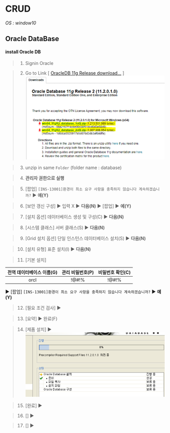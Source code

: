 # CRUD
*OS : window10*

## Oracle DataBase
#### install Oracle DB
 > 1. Signin Oracle
 
 > 2. Go to Link [ [OracleDB 11g Release download...](https://www.oracle.com/technetwork/database/enterprise-edition/downloads/112010-win64soft-094461.html) ]
![install zips](./img/oraclewebsite1.PNG)
 
 > 3. unzip in same `Folder` (folder name :  database)
 
 > 4. **관리자 권한으로 실행**
 
 > 5. [팝업] `[INS-13001]환경이 최소 요구 사항을 충족하지 않습니다 계속하겠습니까?` ▶ **예(Y)**
 
 > 6. [보안 갱신 구성] ▶ 입력 X ▶ **다음(N)** ▶ [팝업] ▶ **예(Y)**
 
 > 7. [설치 옵션] 데이터베이스 생성 및 구성(C) ▶ **다음(N)**
 
 > 8. [시스템 클래스] 서버 클래스(S) ▶ **다음(N)**
 
 > 9. [Grid 설치 옵션] 단일 인스턴스 데이터베이스 설치(S) ▶ **다음(N)** 
 
 > 10. [설치 유형] 표준 설치(I) ▶ **다음(N)**
 
 > 11. [기본 설치] 
  
  |전역 데이터베이스 이름(G)|관리 비밀번호(P)|비밀번호 확인(C)|
 |:---:|:---:|:---:|
 | orcl | !@#!% | !@#!% |
 
 ▶ [팝업] `[INS-13001]환경이 최소 요구 사항을 충족하지 않습니다 계속하겠습니까?` ▶ **예(Y)**

 > 12. [필요 조건 검사] ▶ 
 
 > 13. [요약] ▶ 완료(F)

 >  14. [제품 설치] ▶ 
  ![install dataabse](./img/oraclewebsite2.PNG)

 >  15. [완료] ▶ 

 >  16. [] ▶ 

 >  17. [] ▶ 